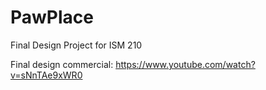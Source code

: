 # PawPlace
Final Design Project for ISM 210

Final design commercial: https://www.youtube.com/watch?v=sNnTAe9xWR0
